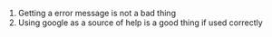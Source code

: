 1. Getting a error message is not a bad thing
2. Using google as a source of help is a good thing if used correctly
